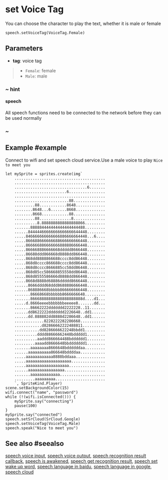 # set Voice Tag

You can choose the character to play the text, whether it is male or female

```sig
speech.setVoiceTag(VoiceTag.Female)
```

## Parameters

* **tag**: voice tag
> * `Female`: female
> * `Male`: male

### ~ hint

#### speech 

All speech functions need to be connected to the network before they can be used normally

### ~

## Example #example

Connect to wifi and set speech cloud service.Use a male voice to play `Nice to meet you`

```blocks
let mySprite = sprites.create(img`
    ........................................
    ........................................
    ................................6.......
    .......................6................
    ........................................
    ........................88..............
    .........88............8648.............
    ........8648...6.......8668.............
    ........8668............88..............
    .........88..............8..............
    ..........8.8888888888888888866.........
    .......888884444444444444444488.........
    ......84444466666666666666644448........
    .....846666666666666886666664448...6....
    .....866688666666688666666666448........
    .....866666886666666888886666448........
    .....866668886666668ddddd8666448........
    .....86688ddd866668d8888dd866448........
    .....868dd8888866688cccc8dd86448........
    .....868d8cccc866688cccc8dd86448........
    .....868d8cccc8666885cc58dd86448........
    .....868d85cc586668855558dd86448........
    .....868d8555586666d8888dd866448........
    .....8668d8888d68886ddddd8666448........
    ......8666dddd68ddd8688886666448........
    ......868886668bbbbb866666666448........
    .......86668668bbbbbb8666666648.........
    .......86668888888888888888888d....d1...
    .....d.8666eeeebbbbbbbeeeee8.......dd...
    .......86662222ddddddd2222228..11.......
    ......dd8622222ddddddd2226648..dd1......
    ......dd.888882dd8888d2286648..dd1......
    .............8228222282286668...........
    ............d82866662222488811..........
    ...........dd8286666622248bbdd1.........
    ..........dddd88666662448bddddd1........
    ..........aaddd866664488bdddddd1........
    .........aaaadd8666648bbddddddd1........
    .......aaaaaaaa8666648bddddddaa.........
    ......aaaaaaaaaa866648bddddaa...........
    .....aaaaaaaaaaaa8888bddaaa.............
    .....aaaaaaaaaaaaaaaaaaaa...............
    .....aaaaaaaaaaaaaaaaaaa................
    ......aaaaaaaaaaaaaaaa..................
    .......aaaaaaaaaaaaa....................
    .........aaaaaaaaa......................
    `, SpriteKind.Player)
scene.setBackgroundColor(15)
wifi.connect("name", "password")
while (!(wifi.isConnected())) {
    mySprite.say("connecting")
    pause(100)
}
mySprite.say("connected")
speech.setSrCloud(SrCloud.Google)
speech.setVoiceTag(VoiceTag.Male)
speech.speak("Nice to meet you")

```

## See also #seealso

[speech voice input](/reference/speech/speech-voice-input),
[speech voice output](/reference/speech/speech-voice-output),
[speech recognition result callback](/reference/speech/speech-on-recognition-result),
[speech is awakened](/reference/speech/speech-receive-wakeup-notice),
[speech get recognition result](/reference/speech/speech-recognition-result),
[speech set wake up word](/reference/speech/speech-set-wakeupword),
[speech language in baidu](/reference/speech/speech-sr-language-baiduservice),
[speech language in google](/reference/speech/speech-sr-language-googleservice),
[speech cloud](/reference/speech/speech-cloud)